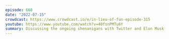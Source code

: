 ```yaml
---
episode: 660
date: "2022-07-15"
crowdcast: https://www.crowdcast.io/e/in-lieu-of-fun-episode-315
youtube: https://www.youtube.com/watch?v=40fsnPMTu6Y
summary: Discussing the ongoing shenanigans with Twitter and Elon Musk
---
```

